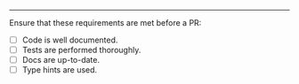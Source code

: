 
---
Ensure that these requirements are met before a PR:

- [ ] Code is well documented.
- [ ] Tests are performed thoroughly.
- [ ] Docs are up-to-date.
- [ ] Type hints are used.